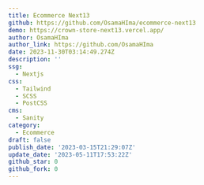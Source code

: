 ```yaml
---
title: Ecommerce Next13
github: https://github.com/OsamaHIma/ecommerce-next13
demo: https://crown-store-next13.vercel.app/
author: OsamaHIma
author_link: https://github.com/OsamaHIma
date: 2023-11-30T03:14:49.274Z
description: ''
ssg:
  - Nextjs
css:
  - Tailwind
  - SCSS
  - PostCSS
cms:
  - Sanity
category:
  - Ecommerce
draft: false
publish_date: '2023-03-15T21:29:07Z'
update_date: '2023-05-11T17:53:22Z'
github_star: 0
github_fork: 0
---
```

